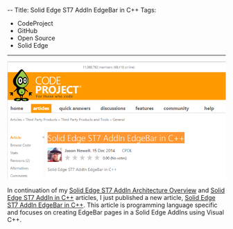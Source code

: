 --
Title: Solid Edge ST7 AddIn EdgeBar in C++
Tags:
  - CodeProject
  - GitHub
  - Open Source
  - Solid Edge
---

![](/posts/images/20141214-1.png)

In continuation of my [Solid Edge ST7 AddIn Architecture Overview](https://www.codeproject.com/Articles/839585/Solid-Edge-ST-AddIn-Architecture-Overview) and [Solid Edge ST7 AddIn in C++](https://www.codeproject.com/Articles/840912/Solid-Edge-ST-AddIn-CPP) articles, I just published a new article, [Solid Edge ST7 AddIn EdgeBar in C++](https://www.codeproject.com/Articles/844382/Solid-Edge-ST-AddIn-EdgeBar-CPP). This article is programming language specific and focuses on creating EdgeBar pages in a Solid Edge AddIns using Visual C++.